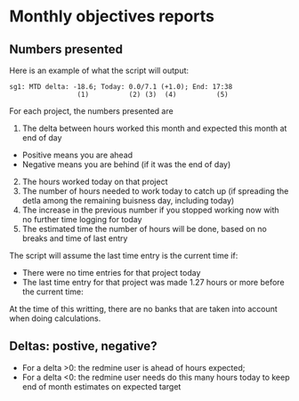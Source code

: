 # Monthly objectives reports
## Numbers presented

Here is an example of what the script will output:

```
sg1: MTD delta: -18.6; Today: 0.0/7.1 (+1.0); End: 17:38
                 (1)          (2) (3)  (4)          (5)
```


For each project, the numbers presented are

1. The delta between hours worked this month and expected this month at end of day
 * Positive means you are ahead 
 * Negative means you are behind (if it was the end of day)
2. The hours worked today on that project
3. The number of hours needed to work today to catch up (if spreading the detla among the remaining buisness day, including today)
4. The increase in the previous number if you stopped working now with no further time logging for today
5. The estimated time the number of hours will be done, based on no breaks and time of last entry

The script will assume the last time entry is the current time if:
* There were no time entries for that project today
* The last time entry for that project was made 1.27 hours or more before the current time:

At the time of this writting, there are no banks that are taken into account when doing calculations.

## Deltas: postive, negative?
* For a delta >0: the redmine user is ahead of hours expected; 
* For a delta <0: the redmine user needs do this many hours today to keep end of month estimates on expected target
